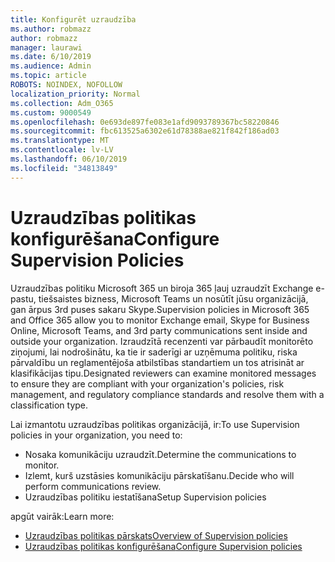 ```yaml
---
title: Konfigurēt uzraudzība
ms.author: robmazz
author: robmazz
manager: laurawi
ms.date: 6/10/2019
ms.audience: Admin
ms.topic: article
ROBOTS: NOINDEX, NOFOLLOW
localization_priority: Normal
ms.collection: Adm_O365
ms.custom: 9000549
ms.openlocfilehash: 0e693de897fe083e1afd9093789367bc58220846
ms.sourcegitcommit: fbc613525a6302e61d78388ae821f842f186ad03
ms.translationtype: MT
ms.contentlocale: lv-LV
ms.lasthandoff: 06/10/2019
ms.locfileid: "34813849"
---
```

# <a name="configure-supervision-policies"></a><span data-ttu-id="91603-102">Uzraudzības politikas konfigurēšana</span><span class="sxs-lookup"><span data-stu-id="91603-102">Configure Supervision Policies</span></span>

<span data-ttu-id="91603-103">Uzraudzības politiku Microsoft 365 un biroja 365 ļauj uzraudzīt Exchange e-pastu, tiešsaistes bizness, Microsoft Teams un nosūtīt jūsu organizācijā, gan ārpus 3rd puses sakaru Skype.</span><span class="sxs-lookup"><span data-stu-id="91603-103">Supervision policies in Microsoft 365 and Office 365 allow you to monitor Exchange email, Skype for Business Online, Microsoft Teams, and 3rd party communications sent inside and outside your organization.</span></span> <span data-ttu-id="91603-104">Izraudzītā recenzenti var pārbaudīt monitorēto ziņojumi, lai nodrošinātu, ka tie ir saderīgi ar uzņēmuma politiku, riska pārvaldību un reglamentējoša atbilstības standartiem un tos atrisināt ar klasifikācijas tipu.</span><span class="sxs-lookup"><span data-stu-id="91603-104">Designated reviewers can examine monitored messages to ensure they are compliant with your organization's policies, risk management, and regulatory compliance standards and resolve them with a classification type.</span></span>

<span data-ttu-id="91603-105">Lai izmantotu uzraudzības politikas organizācijā, ir:</span><span class="sxs-lookup"><span data-stu-id="91603-105">To use Supervision policies in your organization, you need to:</span></span>

- <span data-ttu-id="91603-106">Nosaka komunikāciju uzraudzīt.</span><span class="sxs-lookup"><span data-stu-id="91603-106">Determine the communications to monitor.</span></span>
- <span data-ttu-id="91603-107">Izlemt, kurš uzstāsies komunikāciju pārskatīšanu.</span><span class="sxs-lookup"><span data-stu-id="91603-107">Decide who will perform communications review.</span></span>
- <span data-ttu-id="91603-108">Uzraudzības politiku iestatīšana</span><span class="sxs-lookup"><span data-stu-id="91603-108">Setup Supervision policies</span></span>

<span data-ttu-id="91603-109">apgūt vairāk:</span><span class="sxs-lookup"><span data-stu-id="91603-109">Learn more:</span></span>

- [<span data-ttu-id="91603-110">Uzraudzības politikas pārskats</span><span class="sxs-lookup"><span data-stu-id="91603-110">Overview of Supervision policies</span></span>](https://docs.microsoft.com/office365/securitycompliance/supervision-policies)
- [<span data-ttu-id="91603-111">Uzraudzības politikas konfigurēšana</span><span class="sxs-lookup"><span data-stu-id="91603-111">Configure Supervision policies</span></span>](https://docs.microsoft.com/office365/securitycompliance/configure-supervision-policies)
